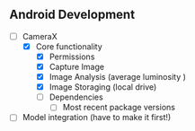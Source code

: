 ## Android Development

- [ ] CameraX 
    - [X] Core functionality
        - [X] Permissions
        - [X] Capture Image
        - [X] Image Analysis (average luminosity )
        - [X] Image Storaging (local drive)
        - [ ] Dependencies
            - [ ] Most recent package versions
- [ ] Model integration (have to make it first!)